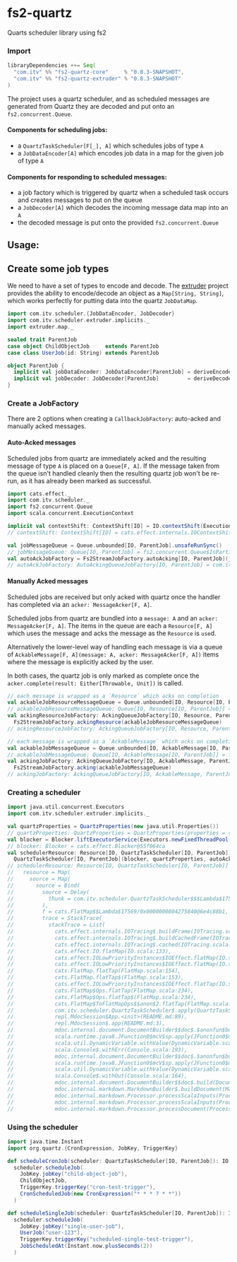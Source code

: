# fs2-quartz
Quarts scheduler library using fs2

### Import
```scala
libraryDependencies ++= Seq(
  "com.itv" %% "fs2-quartz-core"     % "0.8.3-SNAPSHOT",
  "com.itv" %% "fs2-quartz-extruder" % "0.8.3-SNAPSHOT"
)
```

The project uses a quartz scheduler, and as scheduled messages are generated from Quartz they are
decoded and put onto an `fs2.concurrent.Queue`.

#### Components for scheduling jobs:
* a `QuartzTaskScheduler[F[_], A]` which schedules jobs of type `A`
* a `JobDataEncoder[A]` which encodes job data in a map for the given job of type `A`

#### Components for responding to scheduled messages:
* a job factory which is triggered by quartz when a scheduled task occurs and creates messages to put on the queue
* a `JobDecoder[A]` which decodes the incoming message data map into an `A`
* the decoded message is put onto the provided `fs2.concurrent.Queue`


## Usage:

## Create some job types
We need to have a set of types to encode and decode.
The [extruder](https://janstenpickle.github.io/extruder/) project provides the ability to
encode/decode an object as a `Map[String, String]`, which works perfectly for 
putting data into the quartz `JobDataMap`.
```scala
import com.itv.scheduler.{JobDataEncoder, JobDecoder}
import com.itv.scheduler.extruder.implicits._
import extruder.map._

sealed trait ParentJob
case object ChildObjectJob     extends ParentJob
case class UserJob(id: String) extends ParentJob

object ParentJob {
  implicit val jobDataEncoder: JobDataEncoder[ParentJob] = deriveEncoder[ParentJob]
  implicit val jobDecoder: JobDecoder[ParentJob]         = deriveDecoder[ParentJob]
}
```

### Create a JobFactory
There are 2 options when creating a `CallbackJobFactory`: auto-acked and manually acked messages.

#### Auto-Acked messages
Scheduled jobs from quartz are immediately acked and the resulting message of type `A` is placed on a `Queue[F, A]`.
If the message taken from the queue isn't handled cleanly then the resulting quartz job won't be re-run,
as it has already been marked as successful. 
```scala
import cats.effect._
import com.itv.scheduler._
import fs2.concurrent.Queue
import scala.concurrent.ExecutionContext

implicit val contextShift: ContextShift[IO] = IO.contextShift(ExecutionContext.global)
// contextShift: ContextShift[IO] = cats.effect.internals.IOContextShift@37fe16dd

val jobMessageQueue = Queue.unbounded[IO, ParentJob].unsafeRunSync()
// jobMessageQueue: Queue[IO, ParentJob] = fs2.concurrent.Queue$InPartiallyApplied$$anon$3@61dd8495
val autoAckJobFactory = Fs2StreamJobFactory.autoAcking[IO, ParentJob](jobMessageQueue)
// autoAckJobFactory: AutoAckingQueueJobFactory[IO, ParentJob] = com.itv.scheduler.AutoAckingQueueJobFactory@5fb0fe01
```

#### Manually Acked messages
Scheduled jobs are received but only acked with quartz once the handler has completed via an `acker: MessageAcker[F, A]`.

Scheduled jobs from quartz are bundled into a `message: A` and an `acker: MessageAcker[F, A]`.
The items in the queue are each a `Resource[F, A]` which uses the message and acks the message as the `Resource` is `use`d.

Alternatively the lower-level way of handling each message is via a queue of
`AckableMessage[F, A](message: A, acker: MessageAcker[F, A])` items where the message is explicitly acked by the user.

In both cases, the quartz job is only marked as complete once the `acker.complete(result: Either[Throwable, Unit])` is called.
```scala
// each message is wrapped as a `Resource` which acks on completion
val ackableJobResourceMessageQueue = Queue.unbounded[IO, Resource[IO, ParentJob]].unsafeRunSync()
// ackableJobResourceMessageQueue: Queue[IO, Resource[IO, ParentJob]] = fs2.concurrent.Queue$InPartiallyApplied$$anon$3@4cb3f681
val ackingResourceJobFactory: AckingQueueJobFactory[IO, Resource, ParentJob] =
  Fs2StreamJobFactory.ackingResource(ackableJobResourceMessageQueue)
// ackingResourceJobFactory: AckingQueueJobFactory[IO, Resource, ParentJob] = com.itv.scheduler.AckingQueueJobFactory@3a1ea4a0

// each message is wrapped as a `AckableMessage` which acks on completion
val ackableJobMessageQueue = Queue.unbounded[IO, AckableMessage[IO, ParentJob]].unsafeRunSync()
// ackableJobMessageQueue: Queue[IO, AckableMessage[IO, ParentJob]] = fs2.concurrent.Queue$InPartiallyApplied$$anon$3@22faf862
val ackingJobFactory: AckingQueueJobFactory[IO, AckableMessage, ParentJob] =
  Fs2StreamJobFactory.acking(ackableJobMessageQueue)
// ackingJobFactory: AckingQueueJobFactory[IO, AckableMessage, ParentJob] = com.itv.scheduler.AckingQueueJobFactory@73a20a10
```

### Creating a scheduler
```scala
import java.util.concurrent.Executors
import com.itv.scheduler.extruder.implicits._

val quartzProperties = QuartzProperties(new java.util.Properties())
// quartzProperties: QuartzProperties = QuartzProperties(properties = {})
val blocker = Blocker.liftExecutorService(Executors.newFixedThreadPool(8))
// blocker: Blocker = cats.effect.Blocker@55f064ca
val schedulerResource: Resource[IO, QuartzTaskScheduler[IO, ParentJob]] =
  QuartzTaskScheduler[IO, ParentJob](blocker, quartzProperties, autoAckJobFactory)
// schedulerResource: Resource[IO, QuartzTaskScheduler[IO, ParentJob]] = Allocate(
//   resource = Map(
//     source = Map(
//       source = Bind(
//         source = Delay(
//           thunk = com.itv.scheduler.QuartzTaskScheduler$$$Lambda$17567/0x0000000804277040@300e91f1
//         ),
//         f = cats.FlatMap$$Lambda$17569/0x0000000804275840@6e4c88b1,
//         trace = StackTrace(
//           stackTrace = List(
//             cats.effect.internals.IOTracing$.buildFrame(IOTracing.scala:48),
//             cats.effect.internals.IOTracing$.buildCachedFrame(IOTracing.scala:39),
//             cats.effect.internals.IOTracing$.cached(IOTracing.scala:34),
//             cats.effect.IO.flatMap(IO.scala:133),
//             cats.effect.IOLowPriorityInstances$IOEffect.flatMap(IO.scala:886),
//             cats.effect.IOLowPriorityInstances$IOEffect.flatMap(IO.scala:863),
//             cats.FlatMap.flatTap(FlatMap.scala:154),
//             cats.FlatMap.flatTap$(FlatMap.scala:153),
//             cats.effect.IOLowPriorityInstances$IOEffect.flatTap(IO.scala:863),
//             cats.FlatMap$Ops.flatTap(FlatMap.scala:234),
//             cats.FlatMap$Ops.flatTap$(FlatMap.scala:234),
//             cats.FlatMap$ToFlatMapOps$$anon$2.flatTap(FlatMap.scala:243),
//             com.itv.scheduler.QuartzTaskScheduler$.apply(QuartzTaskScheduler.scala:105),
//             repl.MdocSession$App.<init>(README.md:89),
//             repl.MdocSession$.app(README.md:3),
//             mdoc.internal.document.DocumentBuilder$$doc$.$anonfun$build$2(DocumentBuilder.scala:89),
//             scala.runtime.java8.JFunction0$mcV$sp.apply(JFunction0$mcV$sp.scala:18),
//             scala.util.DynamicVariable.withValue(DynamicVariable.scala:59),
//             scala.Console$.withErr(Console.scala:193),
//             mdoc.internal.document.DocumentBuilder$$doc$.$anonfun$build$1(DocumentBuilder.scala:89),
//             scala.runtime.java8.JFunction0$mcV$sp.apply(JFunction0$mcV$sp.scala:18),
//             scala.util.DynamicVariable.withValue(DynamicVariable.scala:59),
//             scala.Console$.withOut(Console.scala:164),
//             mdoc.internal.document.DocumentBuilder$$doc$.build(DocumentBuilder.scala:88),
//             mdoc.internal.markdown.MarkdownBuilder$.buildDocument(MarkdownBuilder.scala:44),
//             mdoc.internal.markdown.Processor.processScalaInputs(Processor.scala:185),
//             mdoc.internal.markdown.Processor.processScalaInputs(Processor.scala:152),
//             mdoc.internal.markdown.Processor.processDocument(Processor.scala:52)...
```

### Using the scheduler
```scala
import java.time.Instant
import org.quartz.{CronExpression, JobKey, TriggerKey}

def scheduleCronJob(scheduler: QuartzTaskScheduler[IO, ParentJob]): IO[Option[Instant]] =
  scheduler.scheduleJob(
    JobKey.jobKey("child-object-job"),
    ChildObjectJob,
    TriggerKey.triggerKey("cron-test-trigger"),
    CronScheduledJob(new CronExpression("* * * ? * *"))
  )

def scheduleSingleJob(scheduler: QuartzTaskScheduler[IO, ParentJob]): IO[Option[Instant]] =
  scheduler.scheduleJob(
    JobKey.jobKey("single-user-job"),
    UserJob("user-123"),
    TriggerKey.triggerKey("scheduled-single-test-trigger"),
    JobScheduledAt(Instant.now.plusSeconds(2))
  )
```
